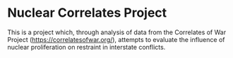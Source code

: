 # Nuclear Correlates Project
This is a project which, through analysis of data from the Correlates of War Project (https://correlatesofwar.org/), attempts to evaluate the influence of nuclear proliferation on restraint in interstate conflicts.
